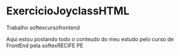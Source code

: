 # ExercicioJoyclassHTML
Trabalho softexcursofrontend

Aqui estou postando todo o conteudo do meu estudo pelo curso de FrontEnd pela softexRECIFE PE
